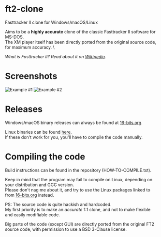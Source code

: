 # ft2-clone
Fasttracker II clone for Windows/macOS/Linux

Aims to be a **highly accurate** clone of the classic Fasttracker II software for MS-DOS. \
The XM player itself has been directly ported from the original source code, for maximum accuracy. \

*What is Fasttracker II? Read about it on [Wikipedia](https://en.wikipedia.org/wiki/FastTracker_2).*

# Screenshots

![Example #1](https://16-bits.org/ft2-clone-3.png)
![Example #2](https://16-bits.org/ft2-clone-4.png)

# Releases
Windows/macOS binary releases can always be found at [16-bits.org](https://16-bits.org/ft2.php).

Linux binaries can be found [here](https://repology.org/project/fasttracker2/versions). \
If these don't work for you, you'll have to compile the code manually.

# Compiling the code
Build instructions can be found in the repository (HOW-TO-COMPILE.txt).

Keep in mind that the program may fail to compile on Linux, depending on your distribution and GCC version. \
Please don't nag me about it, and try to use the Linux packages linked to from [16-bits.org](https://16-bits.org/ft2.php) instead.

PS: The source code is quite hackish and hardcoded. \
My first priority is to make an _accurate_ 1:1 clone, and not to make flexible and easily modifiable code.

Big parts of the code (except GUI) are directly ported from the original FT2 source code, with permission to use a BSD 3-Clause license.
